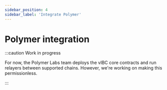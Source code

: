 ```yaml
---
sidebar_position: 4
sidebar_label: 'Integrate Polymer'
---
```


# Polymer integration

:::caution Work in progress

For now, the Polymer Labs team deploys the vIBC core contracts and run relayers between supported chains. However, we're working on making this permissionless.

:::